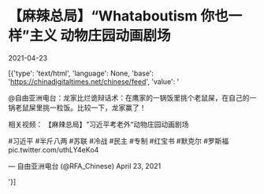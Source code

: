 # 【麻辣总局】“Whataboutism 你也一样”主义 动物庄园动画剧场

2021-04-23

[{'type': 'text/html', 'language': None, 'base': 'https://chinadigitaltimes.net/chinese/feed', 'value': '

@自由亚洲电台：龙家比烂诡辩话术：在鹰家的一锅饭里挑个老鼠屎，在自己的一锅老鼠屎里挑一粒饭。比较一下，龙家赢了！



相关视频： 【麻辣总局】“习近平考老外“动物庄园动画剧场



#习近平 #半斤八两  #苏联 #冷战  #民主 #专制  #红宝书  #默克尔 #罗斯福 pic.twitter.com/uthLY4eKo4

&mdash; 自由亚洲电台 (@RFA_Chinese) April 23, 2021

'}]